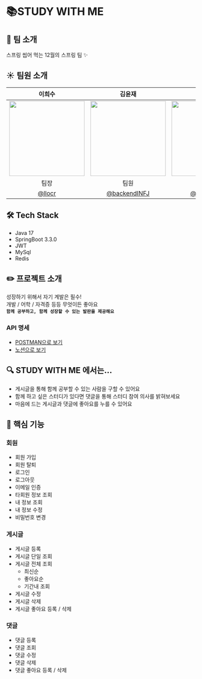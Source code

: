 # 📚STUDY WITH ME
## 🍃 팀 소개
스프링 씹어 먹는 12월의 스프링 팀 ✨

## ☀️ 팀원 소개
|                이희수                 |                                                         김윤재                                                          |                                                         박성균                                                          |                                                         이서연                                                          |                                                         이여재                                                         |
|:----------------------------------:|:--------------------------------------------------------------------------------------------------------------------:|:--------------------------------------------------------------------------------------------------------------------:|:--------------------------------------------------------------------------------------------------------------------:|:-------------------------------------------------------------------------------------------------------------------:|
|     <img src="https://github.com/llocr/StudyWithMe/assets/114149212/23d34c01-c91c-4ac7-884c-133b880b8fff" width="200" />     | <img src="https://github.com/llocr/StudyWithMe/assets/114149212/15d6dffd-615a-4c3e-8479-672583b9f8ea" width="200" /> | <img src="https://github.com/llocr/StudyWithMe/assets/114149212/24c8f2b3-ad1b-45ff-b1e2-e1d0ea9920c6" width="200" /> | <img src="https://github.com/llocr/StudyWithMe/assets/114149212/beb17ddc-0370-465b-85e1-9b078bddcfb8" width="200" /> | <img src="https://github.com/llocr/StudyWithMe/assets/114149212/c99e5f75-d961-4e51-bd6e-8ae837d6be57" width="200"/> |
|                 팀장                 |                                                          팀원                                                          |                                                          팀원                                                          |                                                          팀원                                                          |                                                         팀원                                                          |
| [@llocr](https://github.com/llocr) |                                    [@backendINFJ](https://github.com/backendINFJ)                                    |                                  [@tjdrbs0712](https://github.com/tjdrbs0712)                                  |                                        [@tichall](https://github.com/tichall)                                        |                                       [@iyeojae](https://github.com/iyeojae)                                        |

## 🛠️ Tech Stack
- Java 17
- SpringBoot 3.3.0
- JWT
- MySql
- Redis

## ✏️ 프로젝트 소개
성장하기 위해서 자기 계발은 필수! </br>
개발 / 어학 / 자격증 등등 무엇이든 좋아요 </br>
**`함께 공부하고, 함께 성장할 수 있는 발판을 제공해요`**

### API 명세
- [POSTMAN으로 보기](https://documenter.getpostman.com/view/28179041/2sA3XLGQpF#6aff792c-9c6a-4696-9aa8-071ac5bf6186)</br>
- [노션으로 보기](https://www.notion.so/teamsparta/1e8ad6bc25ec48b1abf1de6b1429fbaa?v=e721883631df49fa93085dd86d7b7cc9)

## 🔍 STUDY WITH ME 에서는...
- 게시글을 통해 함께 공부할 수 있는 사람을 구할 수 있어요
- 함께 하고 싶은 스터디가 있다면 댓글을 통해 스터디 참여 의사를 밝혀보세요
- 마음에 드는 게시글과 댓글에 좋아요를 누를 수 있어요

## 📌 핵심 기능
### 회원
- 회원 가입
- 회원 탈퇴
- 로그인
- 로그아웃
- 이메일 인증
- 타회원 정보 조회
- 내 정보 조회
- 내 정보 수정
- 비밀번호 변경

### 게시글
- 게시글 등록
- 게시글 단일 조회
- 게시글 전체 조회
  - 최신순
  - 좋아요순
  - 기간내 조회
- 게시글 수정
- 게시글 삭제
- 게시글 좋아요 등록 / 삭제

### 댓글
- 댓글 등록
- 댓글 조회
- 댓글 수정
- 댓글 삭제
- 댓글 좋아요 등록 / 삭제

